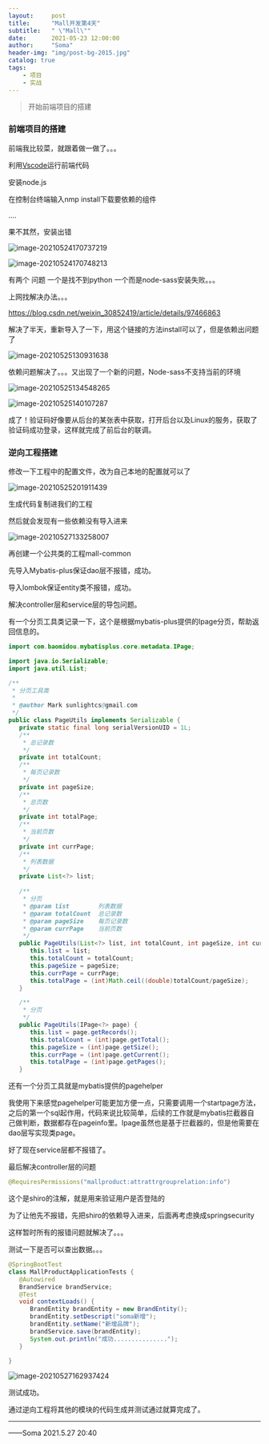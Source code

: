 ```yaml
---
layout:     post
title:      "Mall开发第4天"
subtitle:   " \"Mall\""
date:       2021-05-23 12:00:00
author:     "Soma"
header-img: "img/post-bg-2015.jpg"
catalog: true
tags:
    - 项目
    - 实战
---
```


> 开始前端项目的搭建

### 前端项目的搭建

前端我比较菜，就跟着做一做了。。。

利用[Vscode](https://code.visualstudio.com/docs/?dv=win)运行前端代码

安装node.js

在控制台终端输入<dode>nmp install</code>下载要依赖的组件

....

果不其然，安装出错

![image-20210524170737219](/img/image-527-01.png)

![image-20210524170748213](/img/image-527-02.png)

有两个 问题 一个是找不到python 一个而是node-sass安装失败。。。

上网找解决办法。。。

https://blog.csdn.net/weixin_30852419/article/details/97466863

解决了半天，重新导入了一下，用这个链接的方法install可以了，但是依赖出问题了

![image-20210525130931638](/img/image-527-03.png)

依赖问题解决了。。。又出现了一个新的问题，Node-sass不支持当前的环境

![image-20210525134548265](/img/image-527-04.png)

![image-20210525140107287](/img/image-527-05.png)

成了！验证码好像要从后台的某张表中获取，打开后台以及Linux的服务，获取了验证码成功登录，这样就完成了前后台的联调。

### 逆向工程搭建

修改一下工程中的配置文件，改为自己本地的配置就可以了

![image-20210525201911439](/img/image-527-06.png)

生成代码复制进我们的工程

然后就会发现有一些依赖没有导入进来

![image-20210527133258007](/img/image-527-07.png)

再创建一个公共类的工程mall-common

先导入Mybatis-plus保证dao层不报错，成功。

导入lombok保证entity类不报错，成功。

解决controller层和service层的导包问题。

有一个分页工具类记录一下，这个是根据mybatis-plus提供的Ipage分页，帮助返回信息的。

```java
import com.baomidou.mybatisplus.core.metadata.IPage;

import java.io.Serializable;
import java.util.List;

/**
 * 分页工具类
 *
 * @author Mark sunlightcs@gmail.com
 */
public class PageUtils implements Serializable {
   private static final long serialVersionUID = 1L;
   /**
    * 总记录数
    */
   private int totalCount;
   /**
    * 每页记录数
    */
   private int pageSize;
   /**
    * 总页数
    */
   private int totalPage;
   /**
    * 当前页数
    */
   private int currPage;
   /**
    * 列表数据
    */
   private List<?> list;
   
   /**
    * 分页
    * @param list        列表数据
    * @param totalCount  总记录数
    * @param pageSize    每页记录数
    * @param currPage    当前页数
    */
   public PageUtils(List<?> list, int totalCount, int pageSize, int currPage) {
      this.list = list;
      this.totalCount = totalCount;
      this.pageSize = pageSize;
      this.currPage = currPage;
      this.totalPage = (int)Math.ceil((double)totalCount/pageSize);
   }

   /**
    * 分页
    */
   public PageUtils(IPage<?> page) {
      this.list = page.getRecords();
      this.totalCount = (int)page.getTotal();
      this.pageSize = (int)page.getSize();
      this.currPage = (int)page.getCurrent();
      this.totalPage = (int)page.getPages();
   }
```

还有一个分页工具就是mybatis提供的pagehelper

我使用下来感觉pagehelper可能更加方便一点，只需要调用一个startpage方法，之后的第一个sql起作用，代码来说比较简单，后续的工作就是mybatis拦截器自己做判断，数据都存在pageinfo里。Ipage虽然也是基于拦截器的，但是他需要在dao层写实现类page。

好了现在service层都不报错了。

最后解决controller层的问题

```java
@RequiresPermissions("mallproduct:attrattrgrouprelation:info")
```

这个是shiro的注解，就是用来验证用户是否登陆的

为了让他先不报错，先把shiro的依赖导入进来，后面再考虑换成springsecurity

这样暂时所有的报错问题就解决了。。。

测试一下是否可以查出数据。。。

```java
@SpringBootTest
class MallProductApplicationTests {
   @Autowired
   BrandService brandService;
   @Test
   void contextLoads() {
      BrandEntity brandEntity = new BrandEntity();
      brandEntity.setDescript("soma新增");
      brandEntity.setName("新增品牌");
      brandService.save(brandEntity);
      System.out.println("成功...............");
   }

}
```

![image-20210527162937424](/img/image-527-08.png)

测试成功。

通过逆向工程将其他的模块的代码生成并测试通过就算完成了。

-------------

——Soma 2021.5.27 20:40
